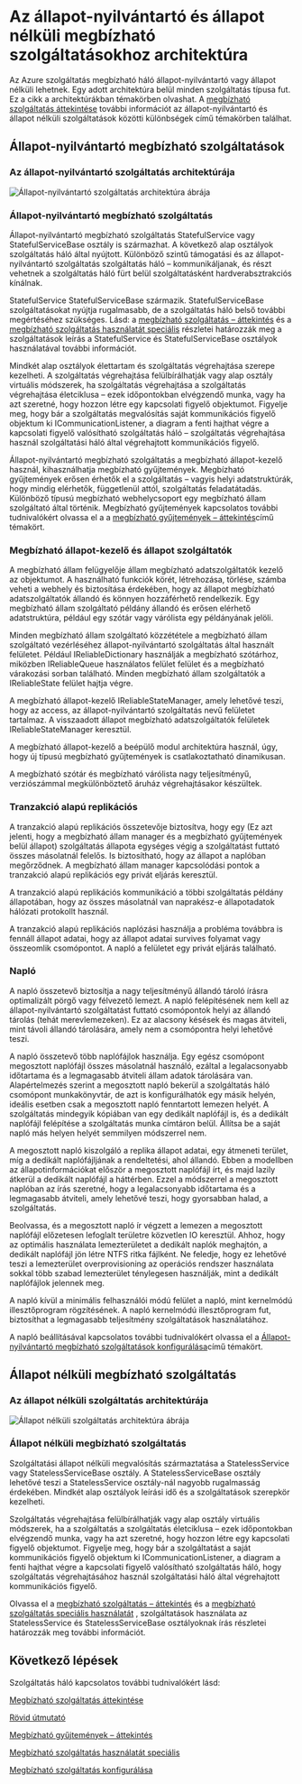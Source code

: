 <properties
   pageTitle="Megbízható szolgáltatási architektúrája |} Microsoft Azure"
   description="A megbízható szolgáltatási architektúrája, az állapot-nyilvántartó és állapot nélküli szolgáltatások áttekintése"
   services="service-fabric"
   documentationCenter=".net"
   authors="AlanWarwick"
   manager="timlt"
   editor="vturecek"/>

<tags
   ms.service="Service-Fabric"
   ms.devlang="dotnet"
   ms.topic="article"
   ms.tgt_pltfrm="NA"
   ms.workload="NA"
   ms.date="03/30/2016"
   ms.author="alanwar"/>

# <a name="architecture-for-stateful-and-stateless-reliable-services"></a>Az állapot-nyilvántartó és állapot nélküli megbízható szolgáltatásokhoz architektúra

Az Azure szolgáltatás megbízható háló állapot-nyilvántartó vagy állapot nélküli lehetnek. Egy adott architektúra belül minden szolgáltatás típusa fut. Ez a cikk a architektúrákban témakörben olvashat.
A [megbízható szolgáltatás áttekintése](service-fabric-reliable-services-introduction.md) további információt az állapot-nyilvántartó és állapot nélküli szolgáltatások közötti különbségek című témakörben találhat.

## <a name="stateful-reliable-services"></a>Állapot-nyilvántartó megbízható szolgáltatások

### <a name="architecture-of-a-stateful-service"></a>Az állapot-nyilvántartó szolgáltatás architektúrája
![Állapot-nyilvántartó szolgáltatás architektúra ábrája](./media/service-fabric-reliable-services-platform-architecture/reliable-stateful-service-architecture.png)

### <a name="stateful-reliable-service"></a>Állapot-nyilvántartó megbízható szolgáltatás

Állapot-nyilvántartó megbízható szolgáltatás StatefulService vagy StatefulServiceBase osztály is származhat. A következő alap osztályok szolgáltatás háló által nyújtott. Különböző szintű támogatási és az állapot-nyilvántartó szolgáltatás szolgáltatás háló – kommunikáljanak, és részt vehetnek a szolgáltatás háló fürt belül szolgáltatásként hardverabsztrakciós kínálnak.

StatefulService StatefulServiceBase származik. StatefulServiceBase szolgáltatásokat nyújtja rugalmasabb, de a szolgáltatás háló belső további megértéséhez szükséges.
Lásd: a [megbízható szolgáltatás – áttekintés](service-fabric-reliable-services-introduction.md) és a [megbízható szolgáltatás használatát speciális](service-fabric-reliable-services-advanced-usage.md) részletei határozzák meg a szolgáltatások leírás a StatefulService és StatefulServiceBase osztályok használatával további információt.

Mindkét alap osztályok élettartam és szolgáltatás végrehajtása szerepe kezelheti. A szolgáltatás végrehajtása felülbírálhatják vagy alap osztály virtuális módszerek, ha szolgáltatás végrehajtása a szolgáltatás végrehajtása életciklusa – ezek időpontokban elvégzendő munka, vagy ha azt szeretné, hogy hozzon létre egy kapcsolati figyelő objektumot. Figyelje meg, hogy bár a szolgáltatás megvalósítás saját kommunikációs figyelő objektum ki ICommunicationListener, a diagram a fenti hajthat végre a kapcsolati figyelő valósítható szolgáltatás háló – szolgáltatás végrehajtása használ szolgáltatási háló által végrehajtott kommunikációs figyelő.

Állapot-nyilvántartó megbízható szolgáltatás a megbízható állapot-kezelő használ, kihasználhatja megbízható gyűjtemények. Megbízható gyűjtemények erősen érhetők el a szolgáltatás – vagyis helyi adatstruktúrák, hogy mindig elérhetők, függetlenül attól, szolgáltatás feladatátadás. Különböző típusú megbízható webhelycsoport egy megbízható állam szolgáltató által történik.
Megbízható gyűjtemények kapcsolatos további tudnivalókért olvassa el a a [megbízható gyűjtemények – áttekintés](service-fabric-reliable-services-reliable-collections.md)című témakört.

### <a name="reliable-state-manager-and-state-providers"></a>Megbízható állapot-kezelő és állapot szolgáltatók

A megbízható állam felügyelője állam megbízható adatszolgáltatók kezelő az objektumot. A használható funkciók körét, létrehozása, törlése, számba veheti a webhely és biztosítása érdekében, hogy az állapot megbízható adatszolgáltatók állandó és könnyen hozzáférhető rendelkezik. Egy megbízható állam szolgáltató példány állandó és erősen elérhető adatstruktúra, például egy szótár vagy várólista egy példányának jelöli.

Minden megbízható állam szolgáltató közzététele a megbízható állam szolgáltató vezérléséhez állapot-nyilvántartó szolgáltatás által használt felületet. Például IReliableDictionary használják a megbízható szótárhoz, miközben IReliableQueue használatos felület felület és a megbízható várakozási sorban található. Minden megbízható állam szolgáltatók a IReliableState felület hajtja végre.

A megbízható állapot-kezelő IReliableStateManager, amely lehetővé teszi, hogy az access, az állapot-nyilvántartó szolgáltatás nevű felületet tartalmaz. A visszaadott állapot megbízható adatszolgáltatók felületek IReliableStateManager keresztül.

A megbízható állapot-kezelő a beépülő modul architektúra használ, úgy, hogy új típusú megbízható gyűjtemények is csatlakoztatható dinamikusan.

A megbízható szótár és megbízható várólista nagy teljesítményű, verziószámmal megkülönböztető áruház végrehajtásakor készültek.

### <a name="transactional-replicator"></a>Tranzakció alapú replikációs

A tranzakció alapú replikációs összetevője biztosítva, hogy egy (Ez azt jelenti, hogy a megbízható állam manager és a megbízható gyűjtemények belül állapot) szolgáltatás állapota egységes végig a szolgáltatást futtató összes másolatnál felelős. Is biztosítható, hogy az állapot a naplóban megőrződnek. A megbízható állam manager kapcsolódási pontok a tranzakció alapú replikációs egy privát eljárás keresztül.

A tranzakció alapú replikációs kommunikáció a többi szolgáltatás példány állapotában, hogy az összes másolatnál van naprakész-e állapotadatok hálózati protokollt használ.

A tranzakció alapú replikációs naplózási használja a probléma továbbra is fennáll állapot adatai, hogy az állapot adatai survives folyamat vagy összeomlik csomópontot. A napló a felületet egy privát eljárás található.

### <a name="log"></a>Napló

A napló összetevő biztosítja a nagy teljesítményű állandó tároló írásra optimalizált pörgő vagy félvezető lemezt.  A napló felépítésének nem kell az állapot-nyilvántartó szolgáltatást futtató csomópontok helyi az állandó tárolás (tehát merevlemezeken). Ez az alacsony késések és magas átviteli, mint távoli állandó tárolására, amely nem a csomópontra helyi lehetővé teszi.

A napló összetevő több naplófájlok használja. Egy egész csomópont megosztott naplófájl összes másolatnál használó, ezáltal a legalacsonyabb időtartama és a legmagasabb átviteli állam adatok tárolására van. Alapértelmezés szerint a megosztott napló bekerül a szolgáltatás háló csomópont munkakönyvtár, de azt is konfigurálhatók egy másik helyén, ideális esetben csak a megosztott napló fenntartott lemezen helyét. A szolgáltatás mindegyik kópiában van egy dedikált naplófájl is, és a dedikált naplófájl felépítése a szolgáltatás munka címtáron belül. Állítsa be a saját napló más helyen helyét semmilyen módszerrel nem.

A megosztott napló kiszolgáló a replika állapot adatai, egy átmeneti terület, míg a dedikált naplófájljának a rendeltetési, ahol állandó. Ebben a modellben az állapotinformációkat először a megosztott naplófájl írt, és majd lazily átkerül a dedikált naplófájl a háttérben. Ezzel a módszerrel a megosztott naplóban az írás szeretné, hogy a legalacsonyabb időtartama és a legmagasabb átviteli, amely lehetővé teszi, hogy gyorsabban halad, a szolgáltatás.

Beolvassa, és a megosztott napló ír végzett a lemezen a megosztott naplófájl előzetesen lefoglalt területre közvetlen IO keresztül. Ahhoz, hogy az optimális használata lemezterületet a dedikált naplók meghajtón, a dedikált naplófájl jön létre NTFS ritka fájlként. Ne feledje, hogy ez lehetővé teszi a lemezterület overprovisioning az operációs rendszer használata sokkal több szabad lemezterület ténylegesen használják, mint a dedikált naplófájlok jelennek meg.

A napló kívül a minimális felhasználói módú felület a napló, mint kernelmódú illesztőprogram rögzítésének. A napló kernelmódú illesztőprogram fut, biztosíthat a legmagasabb teljesítmény szolgáltatások használatához.

A napló beállításával kapcsolatos további tudnivalókért olvassa el a [Állapot-nyilvántartó megbízható szolgáltatások konfigurálása](service-fabric-reliable-services-configuration.md)című témakört.

## <a name="stateless-reliable-service"></a>Állapot nélküli megbízható szolgáltatás

### <a name="architecture-of-a-stateless-service"></a>Az állapot nélküli szolgáltatás architektúrája
![Állapot nélküli szolgáltatás architektúra ábrája](./media/service-fabric-reliable-services-platform-architecture/reliable-stateless-service-architecture.png)

### <a name="stateless-reliable-service"></a>Állapot nélküli megbízható szolgáltatás

Szolgáltatási állapot nélküli megvalósítás származtatása a StatelessService vagy StatelessServiceBase osztály. A StatelessServiceBase osztály lehetővé teszi a StatelessService osztály-nál nagyobb rugalmasság érdekében.
Mindkét alap osztályok leírási idő és a szolgáltatások szerepkör kezelheti.

Szolgáltatás végrehajtása felülbírálhatják vagy alap osztály virtuális módszerek, ha a szolgáltatás a szolgáltatás életciklusa – ezek időpontokban elvégzendő munka, vagy ha azt szeretné, hogy hozzon létre egy kapcsolati figyelő objektumot. Figyelje meg, hogy bár a szolgáltatást a saját kommunikációs figyelő objektum ki ICommunicationListener, a diagram a fenti hajthat végre a kapcsolati figyelő valósítható szolgáltatás háló, hogy szolgáltatás végrehajtásához használ szolgáltatási háló által végrehajtott kommunikációs figyelő.

Olvassa el a [megbízható szolgáltatás – áttekintés](service-fabric-reliable-services-introduction.md) és a [megbízható szolgáltatás speciális használatát](service-fabric-reliable-services-advanced-usage.md) , szolgáltatások használata az StatelessService és StatelessServiceBase osztályoknak írás részletei határozzák meg további információt.

<!--Every topic should have next steps and links to the next logical set of content to keep the customer engaged-->
## <a name="next-steps"></a>Következő lépések

Szolgáltatás háló kapcsolatos további tudnivalókért lásd:

[Megbízható szolgáltatás áttekintése](service-fabric-reliable-services-introduction.md)

[Rövid útmutató](service-fabric-reliable-services-quick-start.md)

[Megbízható gyűjtemények – áttekintés](service-fabric-reliable-services-reliable-collections.md)

[Megbízható szolgáltatás használatát speciális](service-fabric-reliable-services-advanced-usage.md)

[Megbízható szolgáltatás konfigurálása](service-fabric-reliable-services-configuration.md)  
